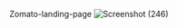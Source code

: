 Zomato-landing-page
![Screenshot (246)](https://user-images.githubusercontent.com/118618087/218997304-4305f820-df59-427d-926d-8b5d9de8ff4f.png)
